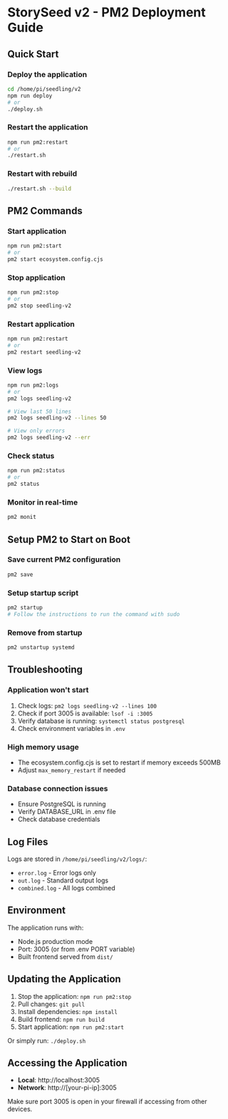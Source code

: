 # StorySeed v2 - PM2 Deployment Guide

## Quick Start

### Deploy the application
```bash
cd /home/pi/seedling/v2
npm run deploy
# or
./deploy.sh
```

### Restart the application
```bash
npm run pm2:restart
# or
./restart.sh
```

### Restart with rebuild
```bash
./restart.sh --build
```

## PM2 Commands

### Start application
```bash
npm run pm2:start
# or
pm2 start ecosystem.config.cjs
```

### Stop application
```bash
npm run pm2:stop
# or
pm2 stop seedling-v2
```

### Restart application
```bash
npm run pm2:restart
# or
pm2 restart seedling-v2
```

### View logs
```bash
npm run pm2:logs
# or
pm2 logs seedling-v2

# View last 50 lines
pm2 logs seedling-v2 --lines 50

# View only errors
pm2 logs seedling-v2 --err
```

### Check status
```bash
npm run pm2:status
# or
pm2 status
```

### Monitor in real-time
```bash
pm2 monit
```

## Setup PM2 to Start on Boot

### Save current PM2 configuration
```bash
pm2 save
```

### Setup startup script
```bash
pm2 startup
# Follow the instructions to run the command with sudo
```

### Remove from startup
```bash
pm2 unstartup systemd
```

## Troubleshooting

### Application won't start
1. Check logs: `pm2 logs seedling-v2 --lines 100`
2. Check if port 3005 is available: `lsof -i :3005`
3. Verify database is running: `systemctl status postgresql`
4. Check environment variables in `.env`

### High memory usage
- The ecosystem.config.cjs is set to restart if memory exceeds 500MB
- Adjust `max_memory_restart` if needed

### Database connection issues
- Ensure PostgreSQL is running
- Verify DATABASE_URL in .env file
- Check database credentials

## Log Files

Logs are stored in `/home/pi/seedling/v2/logs/`:
- `error.log` - Error logs only
- `out.log` - Standard output logs
- `combined.log` - All logs combined

## Environment

The application runs with:
- Node.js production mode
- Port: 3005 (or from .env PORT variable)
- Built frontend served from `dist/`

## Updating the Application

1. Stop the application: `npm run pm2:stop`
2. Pull changes: `git pull`
3. Install dependencies: `npm install`
4. Build frontend: `npm run build`
5. Start application: `npm run pm2:start`

Or simply run: `./deploy.sh`

## Accessing the Application

- **Local**: http://localhost:3005
- **Network**: http://[your-pi-ip]:3005

Make sure port 3005 is open in your firewall if accessing from other devices.
